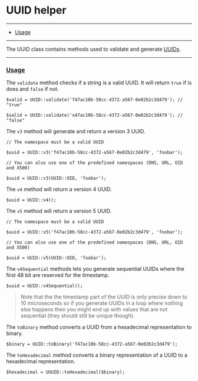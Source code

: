 # UUID helper

--------------------------------------------------------

* [Usage](#usage)

--------------------------------------------------------

The UUID class contains methods used to validate and generate [UUIDs](https://en.wikipedia.org/wiki/Universally_unique_identifier).

--------------------------------------------------------

### <a id="usage" href="#usage">Usage</a>

The `validate` method checks if a string is a valid UUID. It will return `true` if is does and `false` if not.

```
$valid = UUID::validate('f47ac10b-58cc-4372-a567-0e02b2c3d479'); // "true"

$valid = UUID::validate('x47ac10b-58cc-4372-a567-0e02b2c3d479'); // "false"
```

The `v3` method will generate and return a version 3 UUID.

```
// The namespace must be a valid UUID

$uuid = UUID::v3('f47ac10b-58cc-4372-a567-0e02b2c3d479', 'foobar');

// You can also use one of the predefined namespaces (DNS, URL, OID and X500)

$uuid = UUID::v3(UUID::OID, 'foobar');
```

The `v4` method will return a version 4 UUID.

```
$uuid = UUID::v4();
```

The `v5` method will return a version 5 UUID.

```
// The namespace must be a valid UUID

$uuid = UUID::v5('f47ac10b-58cc-4372-a567-0e02b2c3d479', 'foobar');

// You can also use one of the predefined namespaces (DNS, URL, OID and X500)

$uuid = UUID::v5(UUID::OID, 'foobar');
```

The `v4Sequential` methods lets you generate sequential UUIDs where the first 48 bit are reserved for the timestamp.

```
$uuid = UUID::v4Sequential();
```

> Note that the the timestamp part of the UUID is only precise down to 10 microseconds so if you generate UUIDs in a loop where nothing else happens then you might end up with values that are not sequential (they should still be unique though).

The `toBinary` method converts a UUID from a hexadecimal representation to binary.

```
$binary = UUID::toBinary('f47ac10b-58cc-4372-a567-0e02b2c3d479');
```

The `toHexadecimal` method converts a binary representation of a UUID to a hexadecimal representation.

```
$hexadecimal = UUUID::toHexadecimal($binary);
```
